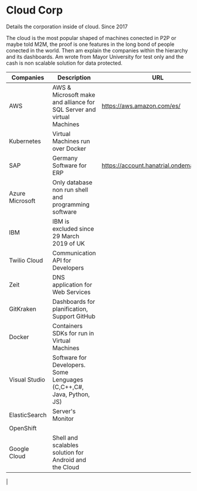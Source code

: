 # Cloud Corp
Details the corporation inside of cloud. Since 2017

The cloud is the most popular shaped of machines conected in P2P or maybe told M2M, the proof is one features in the long bond of people conected in the world.
Then am explain the companies within the hierarchy and its dashboards. Am wrote from Mayor University for test only and the cash is non scalable solution for data protected.


| Companies		                | Description						                                | URL           		   	                          |
| ----------------------------| ------------------------------------------------------|-------------------------------------------------|
| AWS 			                  | AWS & Microsoft make and alliance for SQL Server and virtual Machines 				                        |https://aws.amazon.com/es/                 			|
| Kubernetes 		              | Virtual Machines run over Docker 				                        | 			                                          |
| SAP			                    | Germany Software for ERP                							                        |	https://account.hanatrial.ondemand.com	                  	        |
| Azure Microsoft 	          | Only database non run shell and programming software  |		                  	|
| IBM 			                  | IBM is excluded since 29 March 2019 of UK		          |             		    	|
| Twilio Cloud		            | Communication API for Developers                                        							|		                  	|
| Zeit			                  |	DNS application for Web Services						                                          |			                  |
| GitKraken		                | Dashboards for planification, Support GitHub 							                                        |		                  	|
| Docker		                  | Containers SDKs for run in Virtual Machines							                                          |			                  |
| Visual Studio		            |	Software for Developers. Some Lenguages (C,C++,C#, Java, Python, JS)						                                          | 		                	|
| ElasticSearch		            | Server's Monitor							                                          |			                  |
| OpenShift		                |							                                          |			                  |
| Google Cloud                | Shell and scalables solution for Android and the Cloud                                                      |                       |
|
